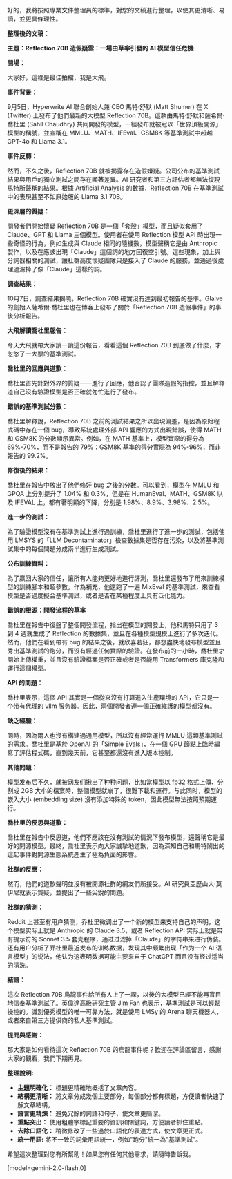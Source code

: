 好的，我將按照專業文件整理員的標準，對您的文稿進行整理，以使其更清晰、易讀，並更具條理性。

**整理後的文稿：**

**主題：Reflection 70B 造假疑雲：一場由草率引發的 AI 模型信任危機**

**開場：**

大家好，這裡是最佳拍檔，我是大飛。

**事件背景：**

9月5日，Hyperwrite AI 聯合創始人兼 CEO 馬特·舒默 (Matt Shumer) 在 X (Twitter) 上發布了他們最新的大模型 Reflection 70B。這款由馬特·舒默和薩希爾·喬杜里 (Sahil Chaudhry) 共同開發的模型，一經發布就被冠以「世界頂級開源」模型的稱號，並宣稱在 MMLU、MATH、IFEval、GSM8K 等基準測試中超越 GPT-4o 和 Llama 3.1。

**事件反轉：**

然而，不久之後，Reflection 70B 就被揭露存在造假嫌疑。公司公布的基準測試結果與用戶的獨立測試之間存在顯著差異。AI 研究者和第三方評估者都無法復現馬特所聲稱的結果。根據 Artificial Analysis 的數據，Reflection 70B 在基準測試中的表現甚至不如原始版的 Llama 3.1 70B。

**更深層的質疑：**

開發者們開始懷疑 Reflection 70B 是一個「套殼」模型，而且疑似套用了 Claude、GPT 和 Llama 三個模型。使用者在使用 Reflection 模型 API 時出現一些奇怪的行為，例如生成與 Claude 相同的隨機數，模型聲稱它是由 Anthropic 製作，以及在應該出現「Claude」這個詞的地方回復空引號。這些現象，加上與分詞器相關的測試，讓社群高度懷疑團隊只是接入了 Claude 的服務，並通過後處理過濾掉了像「Claude」這樣的詞。

**調查結果：**

10月7日，調查結果揭曉，Reflection 70B 確實沒有達到最初報告的基準。Glaive 的創始人薩希爾·喬杜里也在博客上發布了關於「Reflection 70B 造假事件」的事後分析報告。

**大飛解讀喬杜里報告：**

今天大飛就帶大家讀一讀這份報告，看看這個 Reflection 70B 到底做了什麼，才忽悠了一大票的基準測試。

**喬杜里的回應與道歉：**

喬杜里首先針對外界的質疑一一進行了回應，他否認了團隊造假的指控，並且解釋道自己沒有驗證模型是否正確就匆忙進行了發布。

**錯誤的基準測試分數：**

喬杜里解釋說，Reflection 70B 之前的測試結果之所以出現偏差，是因為原始程式碼中存在一個 bug，導致系統處理外部 API 響應的方式出現錯誤，使得 MATH 和 GSM8K 的分數顯示異常。例如，在 MATH 基準上，模型實際的得分為 69%-70%，而不是報告的 79%；GSM8K 基準的得分實際為 94%-96%，而非報告的 99.2%。

**修復後的結果：**

喬杜里在報告中放出了他們修好 bug 之後的分數。可以看到，模型在 MMLU 和 GPQA 上分別提升了 1.04% 和 0.3%，但是在 HumanEval、MATH、GSM8K 以及 IFEVAL 上，都有著明顯的下降，分別是 1.98%、8.9%、3.98%、2.5%。

**進一步的測試：**

為了驗證模型沒有在基準測試上進行過訓練，喬杜里進行了進一步的測試，包括使用 LMSYS 的「LLM Decontaminator」檢查數據集是否存在污染，以及將基準測試集中的每個問題分成兩半進行生成測試。

**公布訓練資料：**

為了贏回大家的信任，讓所有人能夠更好地進行評測，喬杜里還發布了用來訓練模型的訓練腳本和超參數。作為補充，他還跑了一遍 MixEval 的基準測試，來查看模型是否過度擬合基準測試，或者是否在某種程度上具有泛化能力。

**錯誤的根源：開發流程的草率**

喬杜里在報告中復盤了整個開發流程，指出在模型的開發上，他和馬特只用了 3 到 4 週就生成了 Reflection 的數據集，並且在各種模型規模上進行了多次迭代。然而，他們在看到帶有 bug 的結果之後，就欣喜若狂，都想盡快地發布模型並且秀出基準測試的跑分，而沒有經過任何實際的驗證。在發布前的一小時，喬杜里才開始上傳權重，並且沒有驗證檔案是否正確或者是否能用 Transformers 庫克隆和運行這個模型。

**API 的問題：**

喬杜里表示，這個 API 其實是一個從來沒有打算進入生產環境的 API，它只是一个带有代理的 vllm 服务器。因此，兩個開發者連一個正確維護的模型都沒有。

**缺乏經驗：**

同時，因為兩人也沒有構建過通用模型，所以沒有經常運行 MMLU 這類基準測試的需求。喬杜里是基於 OpenAI 的「Simple Evals」，在一個 GPU 節點上臨時編寫了評估程式碼，直到幾天前，它甚至都還沒有進入版本控制。

**其他問題：**

模型发布后不久，就被网友们揪出了种种问题，比如當模型以 fp32 格式上傳、分割成 2GB 大小的檔案時，整個模型就崩了，很難下載和運行。与此同时，模型的嵌入大小 (embedding size) 沒有添加特殊的 token，因此模型無法按照預期運行。

**喬杜里的反思與道歉：**

喬杜里在報告中反思道，他們不應該在沒有測試的情況下發布模型，還聲稱它是最好的開源模型。最終，喬杜里表示向大家誠摯地道歉，因為深知自己和馬特鬧出的這起事件對開源生態系統產生了極為負面的影響。

**社群的反應：**

然而，他們的道歉聲明並沒有被開源社群的網友們所接受。AI 研究員亞歷山大·莫伊尼就表示質疑，並提出了一些尖銳的問題。

**社群的猜測：**

Reddit 上甚至有用户猜测，乔杜里微调出了一个新的模型来支持自己的声明，这个模型实际上就是 Anthropic 的 Claude 3.5，或者 Reflection API 实际上就是带有提示符的 Sonnet 3.5 套壳程序，通过过滤掉「Claude」的字符串来进行伪装。还有用户分析了乔杜里最近发布的训练数据，发现其中频繁出现「作为一个 AI 语言模型」的说法，他认为这表明数据可能主要来自于 ChatGPT 而且没有经过适当的清洗。

**結語：**

這次 Reflection 70B 烏龍事件給所有人上了一課，以後的大模型已經不能再盲目地信奉基準測試了。英偉達高級研究主管 Jim Fan 也表示，基準測試是可以輕鬆操控的。識別優秀模型的唯一可靠方法，就是使用 LMSy 的 Arena 聊天機器人，或者來自第三方提供商的私人基準測試。

**提問與感謝：**

那大家是如何看待這次 Reflection 70B 的烏龍事件呢？歡迎在評論區留言，感謝大家的觀看，我們下期再見。

**整理說明:**

*   **主題明確化：** 標題更精確地概括了文章內容。
*   **結構更清晰：** 將文章分成幾個主要部分，每個部分都有標題，方便讀者快速了解文章結構。
*   **語言更精煉：** 避免冗餘的詞語和句子，使文章更簡潔。
*   **重點突出：** 使用粗體字標記重要的資訊和關鍵詞，方便讀者抓住重點。
*   **去除口語化：** 稍微修改了一些過於口語化的表達方式，使文章更正式。
*   **統一用語:** 將不一致的詞彙用語統一，例如"跑分"統一為"基準測試"。

希望這次整理對您有所幫助！如果您有任何其他需求，請隨時告訴我。

[model=gemini-2.0-flash,0]
